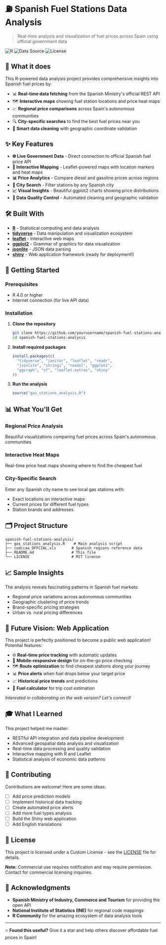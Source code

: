 # ⛽ Spanish Fuel Stations Data Analysis

> Real-time analysis and visualization of fuel prices across Spain using official government data

![R](https://img.shields.io/badge/R-4.0+-276DC3.svg)
![Data Source](https://img.shields.io/badge/Data-Spanish_Government_API-red.svg)
![License](https://img.shields.io/badge/License-Custom-red.svg)

## 🎯 What it does

This R-powered data analysis project provides comprehensive insights into Spanish fuel prices by:
- 📊 **Real-time data fetching** from the Spanish Ministry's official REST API
- 🗺️ **Interactive maps** showing fuel station locations and price heat maps  
- 📈 **Regional price comparisons** across Spain's autonomous communities
- 🔍 **City-specific searches** to find the best fuel prices near you
- 🧹 **Smart data cleaning** with geographic coordinate validation

## ✨ Key Features

- **🌐 Live Government Data** - Direct connection to official Spanish fuel price API
- **📍 Interactive Mapping** - Leaflet-powered maps with location markers and heat maps
- **📊 Price Analytics** - Compare diesel and gasoline prices across regions
- **🔎 City Search** - Filter stations by any Spanish city
- **📈 Visual Insights** - Beautiful ggplot2 charts showing price distributions
- **🧹 Data Quality Control** - Automated cleaning and geographic validation

## 🛠️ Built With

- **[R](https://www.r-project.org/)** - Statistical computing and data analysis
- **[tidyverse](https://www.tidyverse.org/)** - Data manipulation and visualization ecosystem
- **[leaflet](https://rstudio.github.io/leaflet/)** - Interactive web maps
- **[ggplot2](https://ggplot2.tidyverse.org/)** - Grammar of graphics for data visualization
- **[jsonlite](https://cran.r-project.org/package=jsonlite)** - JSON data parsing
- **[shiny](https://shiny.rstudio.com/)** - Web application framework (ready for deployment!)

## 🚀 Getting Started

### Prerequisites

- R 4.0 or higher
- Internet connection (for live API data)

### Installation

1. **Clone the repository**
   ```bash
   git clone https://github.com/yourusername/spanish-fuel-stations-analysis.git
   cd spanish-fuel-stations-analysis
   ```

2. **Install required packages**
   ```r
   install.packages(c(
     "tidyverse", "janitor", "leaflet", "readr", 
     "jsonlite", "stringi", "readxl", "ggplot2", 
     "ggiraph", "sf", "leaflet.extras", "shiny"
   ))
   ```

3. **Run the analysis**
   ```r
   source("gas_stations_analysis.R")
   ```

## 📊 What You'll Get

### Regional Price Analysis
Beautiful visualizations comparing fuel prices across Spain's autonomous communities

### Interactive Heat Maps
Real-time price heat maps showing where to find the cheapest fuel

### City-Specific Search
Enter any Spanish city name to see local gas stations with:
- Exact locations on interactive maps
- Current prices for different fuel types
- Station brands and addresses

## 🗂️ Project Structure

```
spanish-fuel-stations-analysis/
├── gas_stations_analysis.R    # Main analysis script
├── codccaa_OFFCIAL.xls       # Spanish regions reference data
├── README.md                 # This file
└── LICENSE                   # MIT license
```

## 📈 Sample Insights

The analysis reveals fascinating patterns in Spanish fuel markets:
- Regional price variations across autonomous communities
- Geographic clustering of price trends
- Brand-specific pricing strategies
- Urban vs. rural pricing differences

## 🔮 Future Vision: Web Application

This project is perfectly positioned to become a public web application! Potential features:
- 🌐 **Real-time price tracking** with automatic updates
- 📱 **Mobile-responsive design** for on-the-go price checking
- 🗺️ **Route optimization** to find cheapest stations along your journey
- 📊 **Price alerts** when fuel drops below your target price
- 📈 **Historical price trends** and predictions
- 🚗 **Fuel calculator** for trip cost estimation

*Interested in collaborating on the web version? Let's connect!*

## 🎓 What I Learned

This project helped me master:
- RESTful API integration and data pipeline development
- Advanced geospatial data analysis and visualization
- Real-time data processing and quality validation
- Interactive mapping with R and Leaflet
- Statistical analysis of economic data patterns

## 🤝 Contributing

Contributions are welcome! Here are some ideas:
- [ ] Add price prediction models
- [ ] Implement historical data tracking
- [ ] Create automated price alerts
- [ ] Add more fuel types analysis
- [ ] Build the Shiny web application
- [ ] Add English translations

## 📄 License
This project is licensed under a Custom License - see the [LICENSE](LICENSE) file for details.

**Note:** Commercial use requires notification and may require permission. Contact for commercial licensing inquiries.

## 🙏 Acknowledgments

- **Spanish Ministry of Industry, Commerce and Tourism** for providing the open API
- **National Institute of Statistics (INE)** for regional code mappings
- **R Community** for the amazing ecosystem of data analysis tools

---

⭐ **Found this useful?** Give it a star and help others discover affordable fuel prices in Spain!
